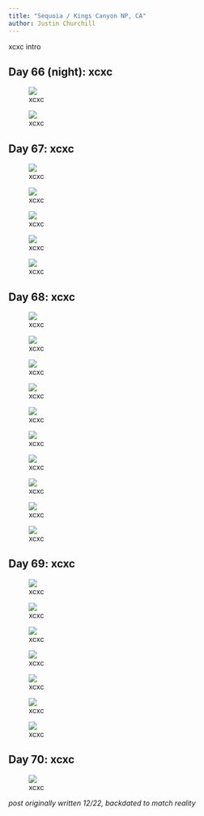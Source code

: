 ```yaml
---
title: "Sequoia / Kings Canyon NP, CA"
author: Justin Churchill
---
```

xcxc intro

## Day 66 (night): xcxc
<!-- 8/25 -->

<!-- golden hour as we arrive in sequoia -->
<figure>
    <img src="https://lh3.googleusercontent.com/pw/AL9nZEWfuQJnZzeJEGgSpsuDLTIUqxD_mKJJjYOQrICPzsD2ZyGRYlRMlkHnRyrBWgUhTdmdRQ9faMWnsZdtCfHnfGqWbDdSrVxDeKsi8_L98ziQOrLd3JpgeWlpTNFAkdinoGiZnrIhP9WEORpsfsYrRE8qwA=w1916-h1436-no?authuser=0">
    <figcaption>xcxc</figcaption>
</figure>

<!-- me in the hollowed-out fallen sequoia -->
<figure>
    <img src="https://lh3.googleusercontent.com/pw/AL9nZEW--9I1QRsZMS506oLDdzwOrKGyQCyXNd2ZFQoupWwicuetZka3a3-gmRjbP_CiTbwceaaYdcZPOsH-0lmW2nailTNk2esCS7UtAi_Nw8AK4tepW19HsYZ1gucbHAlB1FErUIsrr7qk-0XW3K1rf-OD4Q=w1916-h1436-no?authuser=0">
    <figcaption>xcxc</figcaption>
</figure>

## Day 67: xcxc
<!-- 8/26 -->

<!-- view of the campsite -->
<figure>
    <img src="https://lh3.googleusercontent.com/pw/AL9nZEVtP_Zlk9ckoGCmtht6kCfUfnfFEBWMUsv6Im81wbwMEisOrbDR1XmA486iTm1bcWgmWhFgqu5b7TnUesOKlMihaVn07bvmnANq5E-vye2k_NE5XSio3mE7zQo553bSJ5ZBAt7cOM0Beocg2YyIUmpNpg=w1916-h1436-no?authuser=0">
    <figcaption>xcxc</figcaption>
</figure>

<!-- hiking past burned trees on way up -->
<figure>
    <img src="https://lh3.googleusercontent.com/pw/AL9nZEUCcBkVw-95XHILJKNls27ZHnt7-EkgEKgbn67Yl8lQ5ZeiuBZE-IZK1WY1pqvrg1HbPH9QgLAAqimkGUCM-j-gpAcdfwF2zv-tA41-B_t0mzinILKiO55lu3mGv91hrSBrOldImgH9KZtv8-iZohuzxQ=w1916-h1436-no?authuser=0">
    <figcaption>xcxc</figcaption>
</figure>

<!-- judy at the lake -->
<figure>
    <img src="https://lh3.googleusercontent.com/pw/AL9nZEUR__o4oZmvhAPJwqajTM6y3j94MmOiLNCWID7jNyNnPqRuOcceGvo9AEp_jdVVLhE7VoQncd4fLQm8FsL_BQPFTtaN3th4hFYxekxScrV7_Q3pOMNUEFNbDYNGgZarZ89NuQbxR0u0SqnLMKwFztkBTA=w1916-h1436-no?authuser=0">
    <figcaption>xcxc</figcaption>
</figure>

<!-- me on top of the rock at the lake -->
<figure>
    <img src="https://lh3.googleusercontent.com/pw/AL9nZEVhRj3ryBwCFE6vmRdoft-mO6KOcdrREBlKxSJNsdaXnxzNlp1yVTIkB0NgqX1zT1nE6RYqLUUc06JRmXkwCw81pqrEamaOnhUJCKLjzBgL82RTb1VpQBIvUdZG79DJYJk75tmHa6IyeCxhJpyMugPegg=w1916-h1436-no?authuser=0">
    <figcaption>xcxc</figcaption>
</figure>

<!-- ranger program -->
<figure>
    <img src="https://lh3.googleusercontent.com/pw/AL9nZEV1mMXIPhDgAscr58gtkCy8XD-sY9oKdEVFHD8BJvgPp_Jy3o4lfhUK3U7sihrL9zddlt_8wMBqjiDnfyJ3TE_y4QDWwiL9PU3qOJvLmYuI6b8SQZGtw7oeUtNOHMIoHPHRW-bYxSMa2Bijx9npnBXK1g=w1916-h1436-no?authuser=0">
    <figcaption>xcxc</figcaption>
</figure>

## Day 68: xcxc
<!-- 8/27 -->

<!-- el presidente -->
<figure>
    <img src="https://lh3.googleusercontent.com/pw/AL9nZEUOvtR2106a_VVaQPIKy6BZEXlW2xi14WxxSMEijOPdioYQeX4aiQ9gkkgzqYq4ShN7p9v3RlZJA9ZOzd8yW-S2Plim5pPLKo2zNCnruyM2WJH8LWHDeA95jMgv18ktzBiF8Dd4AkEl0GzFXJTMfPhNEQ=w1078-h1436-no?authuser=0">
    <figcaption>xcxc</figcaption>
</figure>

<!-- burned-out sequoia still standing -->
<figure>
    <img src="https://lh3.googleusercontent.com/pw/AL9nZEWFbBDbzTSN1VHCo1PRph2YUp9RB4PmWlKjJPLD8eaC6CRN_1jZTs9CgfqDzMztjeNF5RUxFy0tsfUZqlZ6j72-5cddf4ma8KfSuBMSLsQR8W98qfne2iszj2L2Qts2XGTUDX9yWtishmEZuJETACP4yQ=w1078-h1436-no?authuser=0">
    <figcaption>xcxc</figcaption>
</figure>

<!-- hollowed-out sequoia that someone lived in -->
<figure>
    <img src="https://lh3.googleusercontent.com/pw/AL9nZEWy_-b1FLL06NWzlGIz_NNlGD9Ndl19eNOAQvIVV35ITxRNIrgnsBdb0FTAPIMv60jGnGgwacz0pZ054Q4SGU6jXCLzHMbcxRh4RC1D2vyuQyjcyA6ss_0btbuHUpmoMBTfboiATG5S2GO09NPaJo6Jfg=w1916-h1436-no?authuser=0">
    <figcaption>xcxc</figcaption>
</figure>

<!-- judy in front of big tree with fire damage in the center -->
<figure>
    <img src="https://lh3.googleusercontent.com/pw/AL9nZEX51pKsgqBqJyQhoFd6Rt86KoLSuJqsXYQS-2jSrTvA3icy13bDc5XYthFTu4_tVuyYw-i6ZeZGM0E5APLvDxbmFFbcYz3_jDPM4bv9irYTmvLAz-PspEZLm8QM9jOdv3__loCLYBjxj7fJTDDLtge7oQ=w1078-h1436-no?authuser=0">
    <figcaption>xcxc</figcaption>
</figure>

<!-- general sherman tree -->
<figure>
    <img src="https://lh3.googleusercontent.com/pw/AL9nZEX0LtOgx3-lKIpJGj4o4KdNa2QxgCUxDEaU3KuXbmPYY-u4wAbMcUYymiv5vvaV7d7OPqCCjbNv6EKjmF6FOp5b6UBdwSuOYcoACm6mpUyt34Ux9aTLkseAAi02l7Cistyb9go7Zl7crmVds9aemrwe_A=w1078-h1436-no?authuser=0">
    <figcaption>xcxc</figcaption>
</figure>



<!-- alta peak trail starts to open up -->
<figure>
    <img src="https://lh3.googleusercontent.com/pw/AL9nZEVPQxVaYurYX21Hp6xTB877jj_c-wuwAW2Eu5Z3o4V5Hpnuwd7Z6cSlSAYIa9OObU_YtrzZ2ESNxzyINQvbfzM05cm-JFdkJPPIBXytH4xjpr6PM-aAq5PTwcKLPDjprcOeeL0JRK5TK0lrGHig_YCpBg=w1916-h1436-no?authuser=0">
    <figcaption>xcxc</figcaption>
</figure>

<!-- opens up even more -->
<figure>
    <img src="https://lh3.googleusercontent.com/pw/AL9nZEXNvmzhXSOP6jCdVoEQLpdL44u1mWVet1OvhtlUSGBgpk1ewZAMvjj7bcOS-_62HKnX_3OU6baQOGWB85FbkqVfdH_e63ykZAEjUumhR54Kd1x_307i-6v-OsCotjaUv1yp-Qghy7o9Byqop7YGxZ0K6A=w1916-h1436-no?authuser=0">
    <figcaption>xcxc</figcaption>
</figure>

<!-- me with alta peak sign -->
<figure>
    <img src="https://lh3.googleusercontent.com/pw/AL9nZEWAd6Uc3m4f0Ck_6SmFtSa79RSf47scfhRJHtIPWCcO2BJFNOnaatauono0WOehCdQJX64qxceH2s4TZY4bCKPnJKaKGABwoFhphn3ODHT8IzDDAMFY9iL8Faiz4EY6bL3spTVzgE8yNnkA7T0MnjAxcA=w1912-h1436-no?authuser=0">
    <figcaption>xcxc</figcaption>
</figure>

<!-- me at peak eating sandwich -->
<figure>
    <img src="https://lh3.googleusercontent.com/pw/AL9nZEV7gHzOkc_HjVytirydUcAs64B-pWWRTxZy-EMilNV1eFvF8AqPBvwetaKmgYGjA0TtsPRFsfZqncLWs2yPWvyDPtnllLn2mFxoKWg1rvB-XtBuzXW1t26lYUKvprzrYdxzsRQQH_SWSn0lt3K_0lWc8Q=w1912-h1436-no?authuser=0">
    <figcaption>xcxc</figcaption>
</figure>

<!-- one last nice view on the way down -->
<figure>
    <img src="https://lh3.googleusercontent.com/pw/AL9nZEUkUpcpzL53eTAsARvvHZls4FrJsQFluQTqFXjp4ZN-f3cPc5lF3nY6dr-6LNAdZrnu05eA5JNyB3mHSTaXIlcFyv0LADKnythXWStNexJv4b0I0tL-SJD4E3cqjJXKuNA4nWMMG-uGIwVhdyWxDsfvpg=w1916-h1436-no?authuser=0">
    <figcaption>xcxc</figcaption>
</figure>


## Day 69: xcxc
<!-- 8/28 -->

<!-- bridge on the drive to new campground -->
<figure>
    <img src="https://lh3.googleusercontent.com/pw/AL9nZEX7vcRuU5nkX5ZTKAEsLfwij16ihPM3C_F9uFYXqGDzTm6bBYNwwaydxIAyMlN2jR8g229b-b_coNYcaw_lW9O8hSrfk6dGo-LillbJJEKxTIIHOLmPg-ArhEMJFdAftVMCzUgxseY_vtO_pSeXvmk2Hg=w1916-h1436-no?authuser=0">
    <figcaption>xcxc</figcaption>
</figure>

<!-- new campground -->
<figure>
    <img src="https://lh3.googleusercontent.com/pw/AL9nZEXqtiD1bolrH8izSMQmRWJsOfcf4qrwowUL9gc-lcVKGHSr6nC7k4-BKP_oKeVxNMVe83CfjjfTXFkSgCUAD1Dvp1xFJRgvP7y8Nyex9yb5RTr96-IJ-Amci-3btPi0e3FECTyQ1xecbVc2LQlP3ajSKQ=w1916-h1436-no?authuser=0">
    <figcaption>xcxc</figcaption>
</figure>

<!-- judy on the way up to peak -->
<figure>
    <img src="https://lh3.googleusercontent.com/pw/AL9nZEVulbXNg_MHnKWMJQTmpqtJoZr2J4stHZjG49sSHQGM1gzxFAcAa8T9GysBi2hYOOoU2nfuBULr36XsfoPvaVn9Efxkh4I4htbbYWbFsr6SMYhY_6ATbdpI9h3qh9Ll45W6QevbzQzHZC4xAbJtKbZmrA=w1916-h1436-no?authuser=0">
    <figcaption>xcxc</figcaption>
</figure>

<!-- judy closer to the top -->
<figure>
    <img src="https://lh3.googleusercontent.com/pw/AL9nZEUR61PvNNAiCwoOSWRirpi4dOftwns5StlW1Aym4IzbUen8Mz-vHZREqUmJT5vGvIeuvqrOnr8wt2TNWe7JoS616hv6Sq04DJdElvyR2WK2XrzOMagEoRX3Xvy3-NY7dRwfd5VM5yF4y22MoIDB51bYLg=w1916-h1436-no?authuser=0">
    <figcaption>xcxc</figcaption>
</figure>

<!-- outhouse -->
<figure>
    <img src="https://lh3.googleusercontent.com/pw/AL9nZEXFkW042ht7VOwkgr-M_gDc78woaubDNI0Us1MsoPS_tUjh2wMoLgk_DGxfiCLbm3RDJJH8tlNY6o3HnJype3WqfyYKlQ6b5MXrt3zRJH04pHCWVoxQQa790u7nTx8cfeLE-VCFPOk7VYz8iyB6Ap7nLw=w1078-h1436-no?authuser=0">
    <figcaption>xcxc</figcaption>
</figure>

<!-- posing together at the top -->
<figure>
    <img src="https://lh3.googleusercontent.com/pw/AL9nZEUspUx98_EYielic7Hnx8fozGgDWS7x1vWEUtlFWJMkBB3YgIhYrTUk9C0BlqGszSPEKORU4wEKAVEALzus302Rch5ZBVFLCjcDGGgvRkjKVT6cApjtb_KFPkg_NXUaPUjdN7DZDWi_K5_YLfP4AHoP-A=w1912-h1436-no?authuser=0">
    <figcaption>xcxc</figcaption>
</figure>

<!-- deer hanging out with marmot -->
<figure>
    <img src="https://lh3.googleusercontent.com/pw/AL9nZEW_at_0RyCX1br8PbC8Kht2f2bwNygs4rR22ZkVxmVzOvdxqnuu5tUqeJso0DEWvHCemdJtuyN-0e04tRb75Vh0-zzCujDOorYad4JgUwBwzqXoId3TZSvem4FkK2NLbS6WKUxqHKpJpnYJ3oqfdPzceg=w1916-h1436-no?authuser=0">
    <figcaption>xcxc</figcaption>
</figure>

## Day 70: xcxc
<!-- 8/29 -->

<!-- judy standing on stump blocking sun -->
<figure>
    <img src="https://lh3.googleusercontent.com/pw/AL9nZEUaUFj75cq7TYrCbxMfYNZDpRMtRcqNv1nE_GIIidYf6bC2F9bVPKwu9eRGc8hvld40B4nRy9Qglxb07DV0WW1o-U1EfgkRyJdCtAp5K2gcJYOt7Uoshtov_EtWQ4BEEgYQPXBX1n8npvdxWF_EvRsUyA=w1078-h1436-no?authuser=0">
    <figcaption>xcxc</figcaption>
</figure>

_post originally written 12/22, backdated to match reality_
